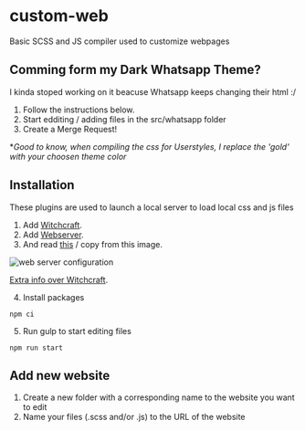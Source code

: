 # custom-web

Basic SCSS and JS compiler used to customize webpages


## Comming form my Dark Whatsapp Theme?

I kinda stoped working on it beacuse Whatsapp keeps changing their html :/

1. Follow the instructions below.
2. Start edditing / adding files in the src/whatsapp folder
3. Create a Merge Request!

**Good to know, when compiling the css for Userstyles, I replace the 'gold' with your choosen theme color*

## Installation
These plugins are used to launch a local server to load local css and js files

1. Add [Witchcraft](https://chrome.google.com/webstore/detail/witchcraft-inject-js-and/hokcepcfcicnhalinladgknhaljndhpc).
2. Add [Webserver](https://chrome.google.com/webstore/detail/web-server-for-chrome/ofhbbkphhbklhfoeikjpcbhemlocgigb?utm_source=chrome-app-launcher-info-dialog).
3. And read [this](https://luciopaiva.com/witchcraft/how-to-install.html) / copy from this image.

![web server configuration](https://github.com/robbsnor/custom-web/blob/master/web-server-configuration.png)

[Extra info over Witchcraft](https://luciopaiva.com/witchcraft/).

4. Install packages
```
npm ci
```

5. Run gulp to start editing files
```
npm run start
```


## Add new website
1. Create a new folder with a corresponding name to the website you want to edit
2. Name your files (.scss and/or .js) to the URL of the website
